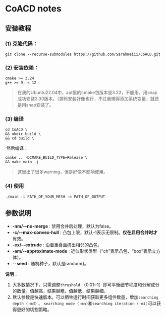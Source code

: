 # CoACD notes

## 安装教程

### (1) 克隆代码：

```
git clone --recurse-submodules https://github.com/SarahWeiii/CoACD.git
```

### (2) 安装依赖：

```
cmake >= 3.24
g++ >= 9, < 12
```

> 在我的Ubuntu22.04中，apt里的cmake包版本是3.22，不能用。用snap成功安装3.30版本。（源码安装好像也行，不过我懒得添加系统变量，就还是用snap安装了。

### (3) 编译

```
cd CoACD \
&& mkdir build \
&& cd build \
```

​	然后编译：

```
cmake .. -DCMAKE_BUILD_TYPE=Release \
&& make main -j
```

> 这里出了很多warning，但是好像不影响使用。

### (4) 使用

```
./main -i PATH_OF_YOUR_MESH -o PATH_OF_OUTPUT
```



## 参数说明

- **-nm/--no-merge** : 禁用合并后处理，默认为false。
- **-c/--max-convex-hull** : 凸包上限，默认-1表示无限制。**仅在启用合并时才**有效。
- **-ex/--extrude** : 沿着重叠面挤出相邻的凸包。
- **-am/--approximate-mode** : 近似形状类型（“ch”表示凸包，“box”表示立方体）。
- **--seed** : 随机种子，默认是random()。

**说明**：

1. 大多数情况下，只需调整`threshold` （0.01~1）即可平衡细节程度和分解成分的数量。值越高，结果越粗，值越低，结果越细。
2. 默认参数是快速版本。可以牺牲运行时间获取更多组件数量，增加`searching depth (-md)` 、 `searching node (-mn)`和`searching iteration (-mi)`可以获得更好的切割策略。